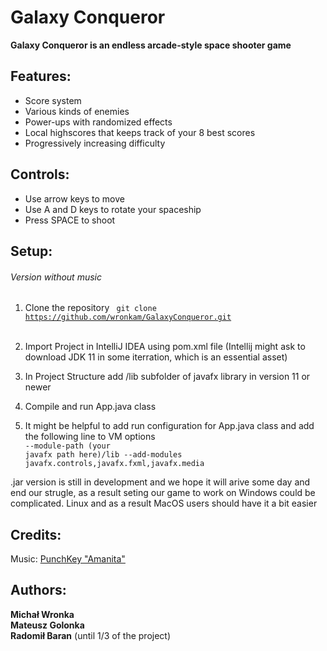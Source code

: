 # Galaxy Conqueror
<b>Galaxy Conqueror is an endless arcade-style space shooter game</b>
## Features:
- Score system
- Various kinds of enemies
- Power-ups with randomized effects
- Local highscores that keeps track of your 8 best scores
- Progressively increasing difficulty</br>
## Controls:
- Use arrow keys to move
- Use A and D keys to rotate your spaceship
- Press SPACE to shoot</br>
## Setup:
###### <i>Version without music</i>
1. Clone the repository <code> git clone https://github.com/wronkam/GalaxyConqueror.git </code> </br>
2. Import Project in IntelliJ IDEA using pom.xml file (Intellij might ask to download JDK 11 in some iterration, which is an essential asset)</br>
3. In Project Structure add /lib subfolder of javafx library in version 11 or newer </br>
4. Compile and run App.java class </br>

5. It might be helpful to add run configuration for App.java class and add the following line to VM options</br>
<code>--module-path (your javafx path here)/lib --add-modules javafx.controls,javafx.fxml,javafx.media</code> </br>

.jar version is still in development and we hope it will arive some day and end our strugle, as a result seting our game to work on Windows could be complicated. Linux and as a result MacOS users should have it a bit easier
## Credits:
Music: [PunchKey "Amanita"](https://soundcloud.com/punchkey/amanita?fbclid=IwAR3a_Xxm8Tuc_n3qFiwksO4AZ1O3HrRSCCAYc-HhXSBMLkNi9HMo6n-82Wk)
## Authors:
<b>Michał Wronka</b></br>
<b>Mateusz Golonka</b></br>
<b>Radomił Baran</b> (until 1/3 of the project)
